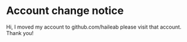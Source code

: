# Account change notice

Hi, I moved my account to github.com/haileab
please visit that account. Thank you!
